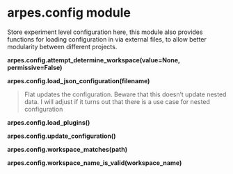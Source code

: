 # arpes.config module

Store experiment level configuration here, this module also provides
functions for loading configuration in via external files, to allow
better modularity between different projects.

**arpes.config.attempt\_determine\_workspace(value=None,
permissive=False)**

**arpes.config.load\_json\_configuration(filename)**

> Flat updates the configuration. Beware that this doesn’t update nested
> data. I will adjust if it turns out that there is a use case for
> nested configuration

**arpes.config.load\_plugins()**

**arpes.config.update\_configuration()**

**arpes.config.workspace\_matches(path)**

**arpes.config.workspace\_name\_is\_valid(workspace\_name)**
